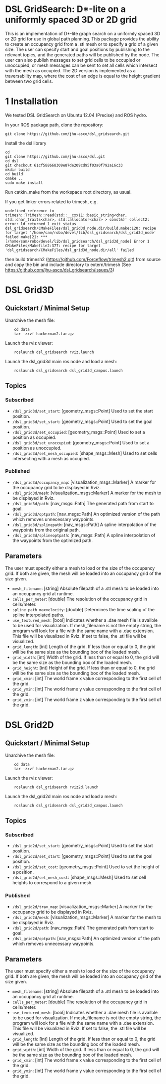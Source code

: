 # DSL GridSearch: D*-lite on a uniformly spaced 3D or 2D grid

This is an implementation of D*-lite graph search on a uniformly spaced 3D or 2D grid for use in global path planning.  This package provides the ability to create an occupancy grid from a .stl mesh or to specify a grid of a given size.  The user can specify start and goal positions by publishing to the relevant topics, and the generated paths will be published by the node.  The user can also publish messages to set grid cells to be occupied or unoccupied, or mesh messages can be sent to set all cells which intersect with the mesh as occupied.  The 2D version is implemented as a traversability map, where the cost of an edge is equal to the height gradient between two grid cells.

# 1 Installation
We tested DSL GridSearch on Ubuntu 12.04 (Precise) and ROS hydro.

In your ROS package path, clone the repository:

    git clone https://github.com/jhu-asco/dsl_gridsearch.git

Install the dsl library

    cd 
    git clone https://github.com/jhu-asco/dsl.git
    cd dsl
    git checkout 61cf588668309e87de209cd95f03a0f792a16c33
    mkdir build
    cd build
    cmake ..
    sudo make install

Run catkin_make from the workspace root directory, as usual.

If you get linker errors related to trimesh, e.g.

    undefined reference to trimesh::TriMesh::read(std::__cxx11::basic_string<char, std::char_traits<char>, std::allocator<char> > const&)' collect2: error: ld returned 1 exit status dsl_gridsearch/CMakeFiles/dsl_grid3d_node.dir/build.make:120: recipe for target '/home/sam/robo/devel/lib/dsl_gridsearch/dsl_grid3d_node' failed make[2]: *** [/home/sam/robo/devel/lib/dsl_gridsearch/dsl_grid3d_node] Error 1 CMakeFiles/Makefile2:377: recipe for target 'dsl_gridsearch/CMakeFiles/dsl_grid3d_node.dir/all' failed

then build trimesh2 (https://github.com/Forceflow/trimesh2.git) from source and copy the bin and include directory to extern/trimesh (See https://github.com/jhu-asco/dsl_gridsearch/issues/3)

# DSL Grid3D

## Quickstart / Minimal Setup

Unarchive the mesh file:

		cd data 
		tar -zxvf hackerman2.tar.gz

Launch the rviz viewer:

		roslaunch dsl_gridsearch rviz.launch

Launch the dsl_grid3d main ros node and load a mesh:

		roslaunch dsl_gridsearch dsl_grid3d_campus.launch

## Topics
### Subscribed
* `/dsl_grid3d/set_start`: [geometry_msgs::Point] Used to set the start position.
* `/dsl_grid3d/set_start`: [geometry_msgs::Point] Used to set the goal position.
* `/dsl_grid3d/set_occupied`: [geometry_msgs::Point] Used to set a position as occupied.
* `/dsl_grid3d/set_unoccupied`: [geometry_msgs::Point] Used to set a position as unoccupied.
* `/dsl_grid3d/set_mesh_occupied`: [shape_msgs::Mesh] Used to set cells intersecting with a mesh as occupied.

### Published 
* `/dsl_grid3d/occupancy_map`: [visualization_msgs::Marker] A marker for the occupancy grid to be displayed in Rviz.
* `/dsl_grid3d/mesh`: [visualization_msgs::Marker] A marker for the mesh to be displayed in Rviz.
* `/dsl_grid3d/path`: [nav_msgs::Path] The generated path from start to goal.
* `/dsl_grid3d/optpath`: [nav_msgs::Path] An optimized version of the path which removes unnecessary waypoints.
* `/dsl_grid3d/splinepath`: [nav_msgs::Path] A spline interpolation of the waypoints from the original path.
* `/dsl_grid3d/splineoptpath`: [nav_msgs::Path] A spline interpolation of the waypoints from the optimized path.


## Parameters
The user must specify either a mesh to load or the size of the occupancy grid.  If both are given, the mesh will be loaded into an occupancy grid of the size given.

* `mesh_filename`: [string] Absolute filepath of a .stl mesh to be loaded into an occupancy grid at runtime.
* `cells_per_meter`: [double] The resolution of the occupancy grid in cells/meter.
* `spline_path_maxvelocity`: [double] Determines the time scaling of the spline interpolated paths.
* `use_textured_mesh`: [bool] Indicates whether a .dae mesh file is availble to be used for visualization.  If mesh_filename is not the empty string, the program will look for a file with the same name with a .dae extension.  This file will be visualized in Rviz.  If set to false, the .stl file will be visualized. 
* `grid_length`: [int] Length of the grid. If less than or equal to 0, the grid will be the same size as the bounding box of the loaded mesh.
* `grid_width`: [int] Width of the grid. If less than or equal to 0, the grid will be the same size as the bounding box of the loaded mesh.
* `grid_height`: [int] Height of the grid. If less than or equal to 0, the grid will be the same size as the bounding box of the loaded mesh.
* `grid_xmin`: [int] The world frame x value corresponding to the first cell of the grid.
* `grid_ymin`: [int] The world frame y value corresponding to the first cell of the grid.
* `grid_zmin`: [int] The world frame z value corresponding to the first cell of the grid.

# DSL Grid2D

## Quickstart / Minimal Setup

Unarchive the mesh file:

		cd data 
		tar -zxvf hackerman2.tar.gz

Launch the rviz viewer:

		roslaunch dsl_gridsearch rviz2d.launch

Launch the dsl_grid2d main ros node and load a mesh:

		roslaunch dsl_gridsearch dsl_grid2d_campus.launch

## Topics
### Subscribed
* `/dsl_grid2d/set_start`: [geometry_msgs::Point] Used to set the start position.
* `/dsl_grid2d/set_start`: [geometry_msgs::Point] Used to set the goal position.
* `/dsl_grid2d/set_cost`: [geometry_msgs::Point] Used to set the height of a position.
* `/dsl_grid2d/set_mesh_cost`: [shape_msgs::Mesh] Used to set cell heights to correspond to a given mesh.

### Published 
* `/dsl_grid2d/trav_map`: [visualization_msgs::Marker] A marker for the occupancy grid to be displayed in Rviz.
* `/dsl_grid2d/mesh`: [visualization_msgs::Marker] A marker for the mesh to be displayed in Rviz.
* `/dsl_grid2d/path`: [nav_msgs::Path] The generated path from start to goal.
* `/dsl_grid2d/optpath`: [nav_msgs::Path] An optimized version of the path which removes unnecessary waypoints.


## Parameters
The user must specify either a mesh to load or the size of the occupancy grid.  If both are given, the mesh will be loaded into an occupancy grid of the size given.

* `mesh_filename`: [string] Absolute filepath of a .stl mesh to be loaded into an occupancy grid at runtime.
* `cells_per_meter`: [double] The resolution of the occupancy grid in cells/meter.
* `use_textured_mesh`: [bool] Indicates whether a .dae mesh file is availble to be used for visualization.  If mesh_filename is not the empty string, the program will look for a file with the same name with a .dae extension.  This file will be visualized in Rviz.  If set to false, the .stl file will be visualized. 
* `grid_length`: [int] Length of the grid. If less than or equal to 0, the grid will be the same size as the bounding box of the loaded mesh.
* `grid_width`: [int] Width of the grid. If less than or equal to 0, the grid will be the same size as the bounding box of the loaded mesh.
* `grid_xmin`: [int] The world frame x value corresponding to the first cell of the grid.
* `grid_ymin`: [int] The world frame y value corresponding to the first cell of the grid.

